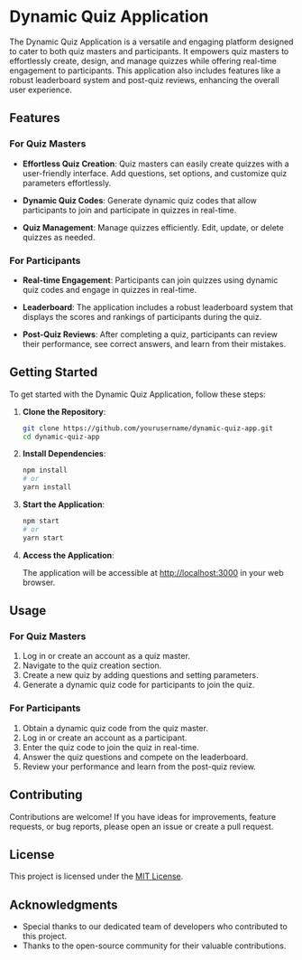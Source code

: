 # Dynamic Quiz Application

The Dynamic Quiz Application is a versatile and engaging platform designed to cater to both quiz masters and participants. It empowers quiz masters to effortlessly create, design, and manage quizzes while offering real-time engagement to participants. This application also includes features like a robust leaderboard system and post-quiz reviews, enhancing the overall user experience.

## Features

### For Quiz Masters

- **Effortless Quiz Creation**: Quiz masters can easily create quizzes with a user-friendly interface. Add questions, set options, and customize quiz parameters effortlessly.

- **Dynamic Quiz Codes**: Generate dynamic quiz codes that allow participants to join and participate in quizzes in real-time.

- **Quiz Management**: Manage quizzes efficiently. Edit, update, or delete quizzes as needed.

### For Participants

- **Real-time Engagement**: Participants can join quizzes using dynamic quiz codes and engage in quizzes in real-time.

- **Leaderboard**: The application includes a robust leaderboard system that displays the scores and rankings of participants during the quiz.

- **Post-Quiz Reviews**: After completing a quiz, participants can review their performance, see correct answers, and learn from their mistakes.

## Getting Started

To get started with the Dynamic Quiz Application, follow these steps:

1. **Clone the Repository**:

   ```bash
   git clone https://github.com/yourusername/dynamic-quiz-app.git
   cd dynamic-quiz-app
   ```

2. **Install Dependencies**:

   ```bash
   npm install
   # or
   yarn install
   ```

3. **Start the Application**:

   ```bash
   npm start
   # or
   yarn start
   ```

4. **Access the Application**:

   The application will be accessible at [http://localhost:3000](http://localhost:3000) in your web browser.

## Usage

### For Quiz Masters

1. Log in or create an account as a quiz master.
2. Navigate to the quiz creation section.
3. Create a new quiz by adding questions and setting parameters.
4. Generate a dynamic quiz code for participants to join the quiz.

### For Participants

1. Obtain a dynamic quiz code from the quiz master.
2. Log in or create an account as a participant.
3. Enter the quiz code to join the quiz in real-time.
4. Answer the quiz questions and compete on the leaderboard.
5. Review your performance and learn from the post-quiz review.

## Contributing

Contributions are welcome! If you have ideas for improvements, feature requests, or bug reports, please open an issue or create a pull request.

## License

This project is licensed under the [MIT License](LICENSE).

## Acknowledgments

- Special thanks to our dedicated team of developers who contributed to this project.
- Thanks to the open-source community for their valuable contributions.
